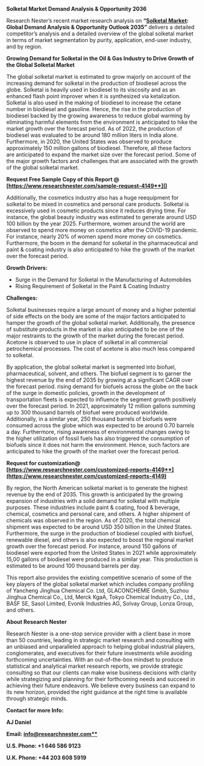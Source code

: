 ﻿<a name="_hlk128134468"></a><a name="_hlk128220834"></a>**Solketal Market Demand Analysis & Opportunity 2036**

Research Nester’s recent market research analysis on **“[Solketal Market](https://www.researchnester.com/reports/solketal-market/4149): Global Demand Analysis & Opportunity Outlook 2035”** delivers a detailed competitor’s analysis and a detailed overview of the global solketal market in terms of market segmentation by purity, application, end-user industry, and by region. 

**Growing Demand for Solketal in the Oil & Gas Industry to Drive Growth of the Global Solketal Market** 

The global solketal market is estimated to grow majorly on account of the increasing demand for solketal in the production of biodiesel across the globe. Solketal is heavily used in biodiesel to its viscosity and as an enhanced flash point improver when it is synthesized via ketalization. Solketal is also used in the making of biodiesel to increase the cetane number in biodiesel and gasoline. Hence, the rise in the production of biodiesel backed by the growing awareness to reduce global warming by eliminating harmful elements from the environment is anticipated to hike the market growth over the forecast period. As of 2022, the production of biodiesel was evaluated to be around 180 million liters in India alone. Furthermore, in 2020, the United States was observed to produce approximately 150 million gallons of biodiesel. Therefore, all these factors are anticipated to expand the market size over the forecast period. Some of the major growth factors and challenges that are associated with the growth of the global solketal market.

<a name="_hlk168911023"></a><a name="_hlk168911453"></a>**Request Free Sample Copy of this Report @ [https://www.researchnester.com/sample-request-4149**]()**

Additionally, the cosmetics industry also has a huge reequipment for solketal to be mixed in cosmetics and personal care products. Solketal is excessively used in cosmetic products since it reduces drying time. For instance, the global beauty industry was estimated to generate around USD 100 billion by the year 2025. Furthermore, women around the world are observed to spend more money on cosmetics after the COVID-19 pandemic. For instance, nearly 20% of women spend more money on cosmetics. Furthermore, the boom in the demand for solketal in the pharmaceutical and paint & coating industry is also anticipated to hike the growth of the market over the forecast period. 

**Growth Drivers:**

- Surge in the Demand for Solketal in the Manufacturing of Automobiles
- Rising Requirement of Solketal in the Paint & Coating Industry 

**Challenges:**

Solketal businesses require a large amount of money and a higher potential of side effects on the body are some of the major factors anticipated to hamper the growth of the global solketal market. Additionally, the presence of substitute products in the market is also anticipated to be one of the major restraints to the growth of the market during the forecast period. Acetone is observed to use in place of solketal in all commercial petrochemical processes. The cost of acetone is also much less compared to solketal. 

By application, the global solketal market is segmented into biofuel, pharmaceutical, solvent, and others. The biofuel segment is to garner the highest revenue by the end of 2035 by growing at a significant CAGR over the forecast period. rising demand for biofuels across the globe on the back of the surge in domestic policies, growth in the development of transportation fleets is expected to influence the segment growth positively over the forecast period. In 2021, approximately 12 million gallons summing up to 300 thousand barrels of biofuel were produced worldwide. Additionally, in a similar year, 250 thousand barrels of biofuels were consumed across the globe which was expected to be around 0.70 barrels a day. Furthermore, rising awareness of environmental changes owing to the higher utilization of fossil fuels has also triggered the consumption of biofuels since it does not harm the environment. Hence, such factors are anticipated to hike the growth of the market over the forecast period. 

**Request for customization@ [https://www.researchnester.com/customized-reports-4149**](https://www.researchnester.com/customized-reports-4149)**

By region, the North American solketal market is to generate the highest revenue by the end of 2035. This growth is anticipated by the growing expansion of industries with a solid demand for solketal with multiple purposes. These industries include paint & coating, food & beverage, chemical, cosmetics and personal care, and others. A higher shipment of chemicals was observed in the region. As of 2020, the total chemical shipment was expected to be around USD 350 billion in the United States. Furthermore, the surge in the production of biodiesel coupled with biofuel, renewable diesel, and others is also expected to boost the regional market growth over the forecast period. For instance, around 150 gallons of biodiesel were exported from the United States in 2021 while approximately 15,00 gallons of biodiesel were produced in a similar year. This production is estimated to be around 100 thousand barrels per day. 

This report also provides the existing competitive scenario of some of the key players of the global solketal market which includes company profiling of Yancheng Jinghua Chemical Co. Ltd, GLACONCHEMIE Gmbh, Suzhou Jinghua Chemical Co., Ltd, Merck KgaA, Tokyo Chemical Industry Co., Ltd., BASF SE, Sasol Limited, Evonik Industries AG, Solvay Group, Lonza Group, and others. 

<a name="_hlk168910495"></a>**About Research Nester**

Research Nester is a one-stop service provider with a client base in more than 50 countries, leading in strategic market research and consulting with an unbiased and unparalleled approach to helping global industrial players, conglomerates, and executives for their future investments while avoiding forthcoming uncertainties. With an out-of-the-box mindset to produce statistical and analytical market research reports, we provide strategic consulting so that our clients can make wise business decisions with clarity while strategizing and planning for their forthcoming needs and succeed in achieving their future endeavors. We believe every business can expand to its new horizon, provided the right guidance at the right time is available through strategic minds.

**Contact for more Info:**

**AJ Daniel**

**Email: [info@researchnester.com**](mailto:info@researchnester.com)**

**U.S. Phone: +1 646 586 9123** 

**U.K. Phone: +44 203 608 5919**
